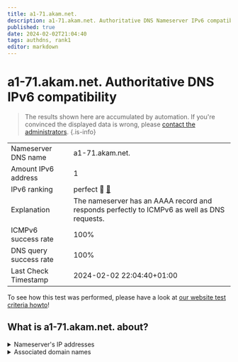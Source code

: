 ```yaml
---
title: a1-71.akam.net.
description: a1-71.akam.net. Authoritative DNS Nameserver IPv6 compatibility
published: true
date: 2024-02-02T21:04:40
tags: authdns, rank1
editor: markdown
---
```


# a1-71.akam.net. Authoritative DNS IPv6 compatibility

> The results shown here are accumulated by automation. If you're convinced the displayed data is wrong, please [contact the administrators](/howto/chat). 
{.is-info}




|   |   |
| - | - |
| Nameserver DNS name | a1-71.akam.net.
| Amount IPv6 address | 1
| IPv6 ranking | perfect :1st_place_medal: [🔗](/howto/ranking) |
| Explanation | The nameserver has an AAAA record and responds perfectly to ICMPv6 as well as DNS requests. |
| ICMPv6 success rate | 100%|
| DNS query success rate | 100% |
| Last Check Timestamp | 2024-02-02 22:04:40+01:00 |

To see how this test was performed, please have a look at [our website test criteria howto](/howto/testcriteria/authdns)!


## What is a1-71.akam.net. about?




<details>
<summary>Nameserver's IP addresses</summary>

2600:1401:2::47

</details>



<details>
<summary>Associated domain names</summary>

home.barclays

</details>
